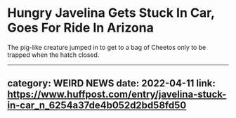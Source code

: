 # Hungry Javelina Gets Stuck In Car, Goes For Ride In Arizona

The pig-like creature jumped in to get to a bag of Cheetos only to be trapped when the hatch closed.

---
category: WEIRD NEWS
date: 2022-04-11
link: https://www.huffpost.com/entry/javelina-stuck-in-car_n_6254a37de4b052d2bd58fd50
---
